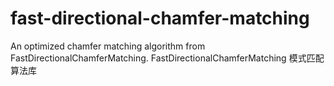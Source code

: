 # fast-directional-chamfer-matching
An optimized chamfer matching algorithm from FastDirectionalChamferMatching. FastDirectionalChamferMatching 模式匹配算法库
